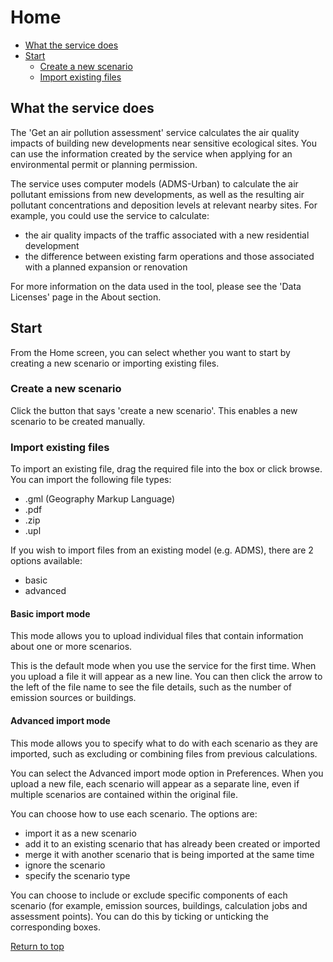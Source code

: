 <div id='top'></div>

# Home

- [What the service does](#section1)
- [Start](#section2)
  - [Create a new scenario](#section2a)
  - [Import existing files](#section2b)

<div id='section1'></div>

## What the service does

The 'Get an air pollution assessment' service calculates the air quality impacts of building new developments near sensitive ecological sites. You can use the information created by the service when applying for an environmental permit or planning permission.

The service uses computer models (ADMS-Urban) to calculate the air pollutant emissions from new developments, as well as the resulting air pollutant concentrations and deposition levels at relevant nearby sites. For example, you could use the service to calculate:
- the air quality impacts of the traffic associated with a new residential development
- the difference between existing farm operations and those associated with a planned expansion or renovation

For more information on the data used in the tool, please see the 'Data Licenses' page in the About section. 

<div id='section2'></div>

## Start

From the Home screen, you can select whether you want to start by creating a new scenario or importing existing files.

<div id='section2a'></div>

### Create a new scenario

Click the button that says 'create a new scenario'. This enables a new scenario to be created manually. 

<div id='section2b'></div>

### Import existing files
To import an existing file, drag the required file into the box or click browse.
You can import the following file types:
- .gml (Geography Markup Language)
- .pdf
- .zip
- .upl

If you wish to import files from an existing model (e.g. ADMS), there are 2 options available:
- basic
- advanced

#### Basic import mode

This mode allows you to upload individual files that contain information about one or more scenarios.

This is the default mode when you use the service for the first time. When you upload a file it will appear as a new line. You can then click the arrow to the left of the file name to see the file details, such as the number of emission sources or buildings.

#### Advanced import mode

This mode allows you to specify what to do with each scenario as they are imported, such as excluding or combining files from previous calculations.

You can select the Advanced import mode option in Preferences. When you upload a new file, each scenario will appear as a separate line, even if multiple scenarios are contained within the original file.

You can choose how to use each scenario. The options are:
- import it as a new scenario
- add it to an existing scenario that has already been created or imported
- merge it with another scenario that is being imported at the same time
- ignore the scenario
- specify the scenario type

You can choose to include or exclude specific components of each scenario (for example, emission sources, buildings, calculation jobs and assessment points). You can do this by ticking or unticking the corresponding boxes.

[Return to top](#top)
